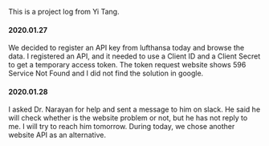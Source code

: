 This is a project log from Yi Tang.

#### 2020.01.27

We decided to register an API key from lufthansa today and browse the data. I registered an API, and it needed to use a Client ID and a Client Secret to get a temporary access token. The token request website shows 596 Service Not Found and I did not find the solution in google.

#### 2020.01.28

I asked Dr. Narayan for help and sent a message to him on slack. He said he will check whether is the website problem or not, but he has not reply to me. I will try to reach him tomorrow. During today, we chose another website API as an alternative.
